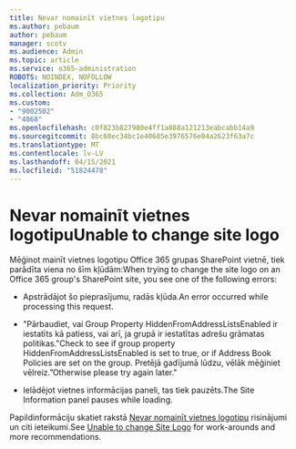 ```yaml
---
title: Nevar nomainīt vietnes logotipu
ms.author: pebaum
author: pebaum
manager: scotv
ms.audience: Admin
ms.topic: article
ms.service: o365-administration
ROBOTS: NOINDEX, NOFOLLOW
localization_priority: Priority
ms.collection: Adm_O365
ms.custom:
- "9002502"
- "4868"
ms.openlocfilehash: c0f823b827980e4ff1a888a121213eabcabb14a9
ms.sourcegitcommit: 8bc60ec34bc1e40685e3976576e04a2623f63a7c
ms.translationtype: MT
ms.contentlocale: lv-LV
ms.lasthandoff: 04/15/2021
ms.locfileid: "51824478"
---
```

# <a name="unable-to-change-site-logo"></a><span data-ttu-id="b4993-102">Nevar nomainīt vietnes logotipu</span><span class="sxs-lookup"><span data-stu-id="b4993-102">Unable to change site logo</span></span>

<span data-ttu-id="b4993-103">Mēģinot mainīt vietnes logotipu Office 365 grupas SharePoint vietnē, tiek parādīta viena no šīm kļūdām:</span><span class="sxs-lookup"><span data-stu-id="b4993-103">When trying to change the site logo on an Office 365 group's SharePoint site, you see one of the following errors:</span></span>

- <span data-ttu-id="b4993-104">Apstrādājot šo pieprasījumu, radās kļūda.</span><span class="sxs-lookup"><span data-stu-id="b4993-104">An error occurred while processing this request.</span></span>

- <span data-ttu-id="b4993-105">"Pārbaudiet, vai Group Property HiddenFromAddressListsEnabled ir iestatīts kā patiess, vai arī, ja grupā ir iestatītas adrešu grāmatas politikas.</span><span class="sxs-lookup"><span data-stu-id="b4993-105">"Check to see if group property HiddenFromAddressListsEnabled is set to true, or if Address Book Policies are set on the group.</span></span> <span data-ttu-id="b4993-106">Pretējā gadījumā lūdzu, vēlāk mēģiniet vēlreiz.”</span><span class="sxs-lookup"><span data-stu-id="b4993-106">Otherwise please try again later."</span></span>

- <span data-ttu-id="b4993-107">Ielādējot vietnes informācijas paneli, tas tiek pauzēts.</span><span class="sxs-lookup"><span data-stu-id="b4993-107">The Site Information panel pauses while loading.</span></span>

<span data-ttu-id="b4993-108">Papildinformāciju skatiet rakstā [Nevar nomainīt vietnes logotipu](https://docs.microsoft.com/sharepoint/troubleshoot/sites/error-when-changing-o365-site-logo) risinājumi un citi ieteikumi.</span><span class="sxs-lookup"><span data-stu-id="b4993-108">See [Unable to change Site Logo](https://docs.microsoft.com/sharepoint/troubleshoot/sites/error-when-changing-o365-site-logo) for work-arounds and more recommendations.</span></span>
